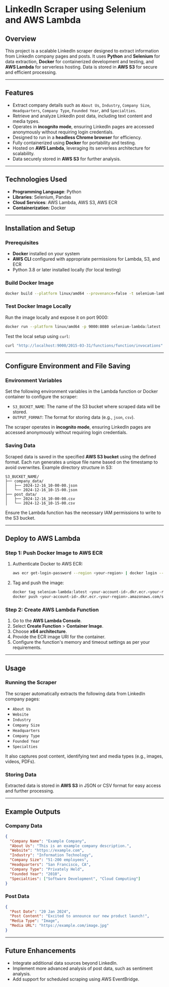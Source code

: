 # LinkedIn Scraper using Selenium and AWS Lambda

## Overview
This project is a scalable LinkedIn scraper designed to extract information from LinkedIn company pages and posts. It uses **Python** and **Selenium** for data extraction, **Docker** for containerized development and testing, and **AWS Lambda** for serverless hosting. Data is stored in **AWS S3** for secure and efficient processing.

---

## Features
- Extract company details such as `About Us`, `Industry`, `Company Size`, `Headquarters`, `Company Type`, `Founded Year`, and `Specialties`.
- Retrieve and analyze LinkedIn post data, including text content and media types.
- Operates in **incognito mode**, ensuring LinkedIn pages are accessed anonymously without requiring login credentials.
- Designed to run in a **headless Chrome browser** for efficiency.
- Fully containerized using **Docker** for portability and testing.
- Hosted on **AWS Lambda**, leveraging its serverless architecture for scalability.
- Data securely stored in **AWS S3** for further analysis.

---

## Technologies Used
- **Programming Language**: Python
- **Libraries**: Selenium, Pandas
- **Cloud Services**: AWS Lambda, AWS S3, AWS ECR
- **Containerization**: Docker

---

## Installation and Setup
### Prerequisites
- **Docker** installed on your system
- **AWS CLI** configured with appropriate permissions for Lambda, S3, and ECR
- Python 3.8 or later installed locally (for local testing)

### Build Docker Image
```bash
docker build --platform linux/amd64 --provenance=false -t selenium-lambda .
```

### Test Docker Image Locally
Run the image locally and expose it on port 9000:
```bash
docker run --platform linux/amd64 -p 9000:8080 selenium-lambda:latest
```

Test the local setup using `curl`:
```bash
curl "http://localhost:9000/2015-03-31/functions/function/invocations" -d '{}'
```

---

## Configure Environment and File Saving
### Environment Variables
Set the following environment variables in the Lambda function or Docker container to configure the scraper:
- `S3_BUCKET_NAME`: The name of the S3 bucket where scraped data will be stored.
- `OUTPUT_FORMAT`: The format for storing data (e.g., `json`, `csv`).

The scraper operates in **incognito mode**, ensuring LinkedIn pages are accessed anonymously without requiring login credentials.

### Saving Data
Scraped data is saved in the specified **AWS S3 bucket** using the defined format. Each run generates a unique file name based on the timestamp to avoid overwrites. Example directory structure in S3:
```
S3_BUCKET_NAME/
├── company_data/
│   ├── 2024-12-16_10-00-00.json
│   └── 2024-12-16_10-15-00.json
├── post_data/
│   ├── 2024-12-16_10-00-00.csv
│   └── 2024-12-16_10-15-00.csv
```

Ensure the Lambda function has the necessary IAM permissions to write to the S3 bucket.

---

## Deploy to AWS Lambda
### Step 1: Push Docker Image to AWS ECR
1. Authenticate Docker to AWS ECR:
   ```bash
   aws ecr get-login-password --region <your-region> | docker login --username AWS --password-stdin <your-account-id>.dkr.ecr.<your-region>.amazonaws.com
   ```
2. Tag and push the image:
   ```bash
   docker tag selenium-lambda:latest <your-account-id>.dkr.ecr.<your-region>.amazonaws.com/selenium-lambda:latest
   docker push <your-account-id>.dkr.ecr.<your-region>.amazonaws.com/selenium-lambda:latest
   ```

### Step 2: Create AWS Lambda Function
1. Go to the **AWS Lambda Console**.
2. Select **Create Function** > **Container Image**.
3. Choose **x64 architecture**.
4. Provide the ECR image URI for the container.
5. Configure the function's memory and timeout settings as per your requirements.

---

## Usage
### Running the Scraper
The scraper automatically extracts the following data from LinkedIn company pages:
- `About Us`
- `Website`
- `Industry`
- `Company Size`
- `Headquarters`
- `Company Type`
- `Founded Year`
- `Specialties`

It also captures post content, identifying text and media types (e.g., images, videos, PDFs).

### Storing Data
Extracted data is stored in **AWS S3** in JSON or CSV format for easy access and further processing.

---

## Example Outputs
### Company Data
```json
{
  "Company Name": "Example Company",
  "About Us": "This is an example company description.",
  "Website": "https://example.com",
  "Industry": "Information Technology",
  "Company Size": "51-200 employees",
  "Headquarters": "San Francisco, CA",
  "Company Type": "Privately Held",
  "Founded Year": "2010",
  "Specialties": ["Software Development", "Cloud Computing"]
}
```

### Post Data
```json
{
  "Post Date": "20 Jan 2024",
  "Post Content": "Excited to announce our new product launch!",
  "Media Type": "Image",
  "Media URL": "https://example.com/image.jpg"
}
```

---

## Future Enhancements
- Integrate additional data sources beyond LinkedIn.
- Implement more advanced analysis of post data, such as sentiment analysis.
- Add support for scheduled scraping using AWS EventBridge.
